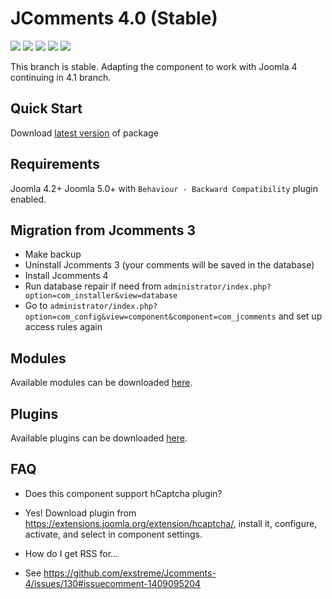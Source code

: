 # JComments 4.0 (Stable)

![](https://img.shields.io/github/stars/exstreme/Jcomments-4.svg) ![](https://img.shields.io/github/forks/exstreme/Jcomments-4.svg) ![](https://img.shields.io/github/tag/exstreme/Jcomments-4.svg) ![](https://img.shields.io/github/release/exstreme/Jcomments-4.svg) ![](https://img.shields.io/github/issues/exstreme/Jcomments-4.svg)

This branch is stable. Adapting the component to work with Joomla 4 continuing in 4.1 branch.

## Quick Start

Download <a href="https://github.com/exstreme/Jcomments-4/releases/latest" target="_blank">latest version</a> of package

## Requirements

Joomla 4.2+
Joomla 5.0+ with `Behaviour - Backward Compatibility` plugin enabled.

## Migration from Jcomments 3
- Make backup
- Uninstall Jcomments 3 (your comments will be saved in the database)
- Install Jcomments 4
- Run database repair if need from `administrator/index.php?option=com_installer&view=database`
- Go to `administrator/index.php?option=com_config&view=component&component=com_jcomments` and set up access rules again

## Modules

Available modules can be downloaded <a href="https://github.com/exstreme/Jcomments-4/tree/master/build/modules" target="_blank">here</a>.

## Plugins

Available plugins can be downloaded <a href="https://github.com/exstreme/Jcomments-4/tree/master/build/plugins" target="_blank">here</a>.

## FAQ

* Does this component support hCaptcha plugin?
* Yes! Download plugin from https://extensions.joomla.org/extension/hcaptcha/, install it, configure, activate, and select in component settings.


* How do I get RSS for...
* See https://github.com/exstreme/Jcomments-4/issues/130#issuecomment-1409095204
